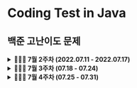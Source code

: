 # Coding Test in Java

## 백준 고난이도 문제
<details markdown="1">
<summary><strong> 👩🏻‍💻 7월 2주차 (2022.07.11 - 2022.07.17) </summary></strong>

|      문제      | 레벨 |                           URL                            | 승희 코드 | 호진 코드 |  수진 코드 | 연의 코드 |
| :------------: | :--: | :------------------------------------------------------: |:--:|:--:|  :--:|:--:|  
|달빛 여우|골1|[문제](https://www.acmicpc.net/problem/16118)| | |  | |
|||[문제]()|  | |  | |
|||[문제]()| | |  | |
|||[문제]()|  | |  | |

</details>


<details markdown="1">
<summary><strong> 👩🏻‍💻 7월 3주차 (07.18 - 07.24) </summary></strong>

|      문제      | 레벨 |                           URL                            | 승희 코드 | 호진 코드 |  수진 코드 | 연의 코드 |
| :------------: | :--: | :------------------------------------------------------: |:--:|:--:|  :--:|:--:|  
|카드 게임|플5|[문제](https://www.acmicpc.net/problem/16566)| | |  | |
|||[문제]()|  | |  | |
|||[문제]()| | |  | |
|||[문제]()|  | |  | |

</details>

<details markdown="1">
<summary><strong> 👩🏻‍💻 7월 4주차 (07.25 - 07.31) </summary></strong>

|      문제      | 레벨 |                           URL                            | 승희 코드 | 호진 코드 |  수진 코드 | 연의 코드 |
| :------------: | :--: | :------------------------------------------------------: |:--:|:--:|  :--:|:--:|  
|카드 게임|플5|[문제](https://www.acmicpc.net/problem/16566)| | |  | |
|||[문제]()|  | |  | |
|||[문제]()| | |  | |
|||[문제]()|  | |  | |

</details>
